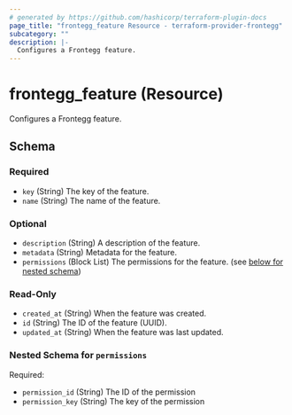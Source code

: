 ```yaml
---
# generated by https://github.com/hashicorp/terraform-plugin-docs
page_title: "frontegg_feature Resource - terraform-provider-frontegg"
subcategory: ""
description: |-
  Configures a Frontegg feature.
---
```


# frontegg_feature (Resource)

Configures a Frontegg feature.



<!-- schema generated by tfplugindocs -->
## Schema

### Required

- `key` (String) The key of the feature.
- `name` (String) The name of the feature.

### Optional

- `description` (String) A description of the feature.
- `metadata` (String) Metadata for the feature.
- `permissions` (Block List) The permissions for the feature. (see [below for nested schema](#nestedblock--permissions))

### Read-Only

- `created_at` (String) When the feature was created.
- `id` (String) The ID of the feature (UUID).
- `updated_at` (String) When the feature was last updated.

<a id="nestedblock--permissions"></a>
### Nested Schema for `permissions`

Required:

- `permission_id` (String) The ID of the permission
- `permission_key` (String) The key of the permission
